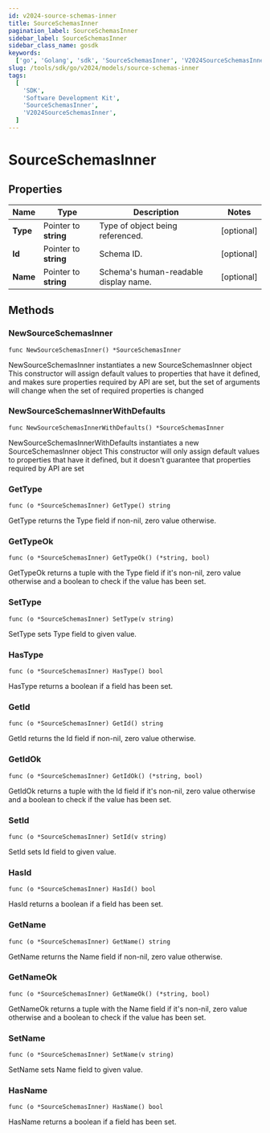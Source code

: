 ```yaml
---
id: v2024-source-schemas-inner
title: SourceSchemasInner
pagination_label: SourceSchemasInner
sidebar_label: SourceSchemasInner
sidebar_class_name: gosdk
keywords:
  ['go', 'Golang', 'sdk', 'SourceSchemasInner', 'V2024SourceSchemasInner']
slug: /tools/sdk/go/v2024/models/source-schemas-inner
tags:
  [
    'SDK',
    'Software Development Kit',
    'SourceSchemasInner',
    'V2024SourceSchemasInner',
  ]
---
```


# SourceSchemasInner

## Properties

| Name | Type | Description | Notes |
| --- | --- | --- | --- |
| **Type** | Pointer to **string** | Type of object being referenced. | [optional] |
| **Id** | Pointer to **string** | Schema ID. | [optional] |
| **Name** | Pointer to **string** | Schema's human-readable display name. | [optional] |

## Methods

### NewSourceSchemasInner

`func NewSourceSchemasInner() *SourceSchemasInner`

NewSourceSchemasInner instantiates a new SourceSchemasInner object This constructor will assign default values to properties that have it defined, and makes sure properties required by API are set, but the set of arguments will change when the set of required properties is changed

### NewSourceSchemasInnerWithDefaults

`func NewSourceSchemasInnerWithDefaults() *SourceSchemasInner`

NewSourceSchemasInnerWithDefaults instantiates a new SourceSchemasInner object This constructor will only assign default values to properties that have it defined, but it doesn't guarantee that properties required by API are set

### GetType

`func (o *SourceSchemasInner) GetType() string`

GetType returns the Type field if non-nil, zero value otherwise.

### GetTypeOk

`func (o *SourceSchemasInner) GetTypeOk() (*string, bool)`

GetTypeOk returns a tuple with the Type field if it's non-nil, zero value otherwise and a boolean to check if the value has been set.

### SetType

`func (o *SourceSchemasInner) SetType(v string)`

SetType sets Type field to given value.

### HasType

`func (o *SourceSchemasInner) HasType() bool`

HasType returns a boolean if a field has been set.

### GetId

`func (o *SourceSchemasInner) GetId() string`

GetId returns the Id field if non-nil, zero value otherwise.

### GetIdOk

`func (o *SourceSchemasInner) GetIdOk() (*string, bool)`

GetIdOk returns a tuple with the Id field if it's non-nil, zero value otherwise and a boolean to check if the value has been set.

### SetId

`func (o *SourceSchemasInner) SetId(v string)`

SetId sets Id field to given value.

### HasId

`func (o *SourceSchemasInner) HasId() bool`

HasId returns a boolean if a field has been set.

### GetName

`func (o *SourceSchemasInner) GetName() string`

GetName returns the Name field if non-nil, zero value otherwise.

### GetNameOk

`func (o *SourceSchemasInner) GetNameOk() (*string, bool)`

GetNameOk returns a tuple with the Name field if it's non-nil, zero value otherwise and a boolean to check if the value has been set.

### SetName

`func (o *SourceSchemasInner) SetName(v string)`

SetName sets Name field to given value.

### HasName

`func (o *SourceSchemasInner) HasName() bool`

HasName returns a boolean if a field has been set.
